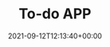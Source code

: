 ---
title: To-do APP
weight: 3
date: 2021-09-12T12:13:40+00:00
thumbnail: images/portfolio/portfolio-4.png
service: React
client: Pet project
Alink: "https://todo-list-e627hnfpt-lovelyfox-code.vercel.app/"
shortDescription: To-do list. 

  You can add, remove, done, undone your tasks.  

  Simple design, easy to use. Created with React.J's.

---